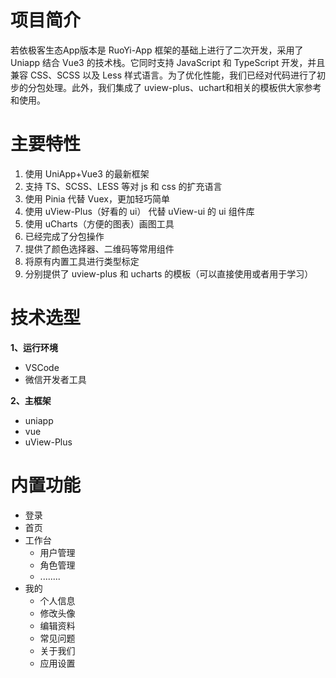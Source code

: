 # 项目简介

若依极客生态App版本是 RuoYi-App 框架的基础上进行了二次开发，采用了 Uniapp 结合 Vue3 的技术栈。它同时支持 JavaScript 和 TypeScript 开发，并且兼容 CSS、SCSS 以及 Less 样式语言。为了优化性能，我们已经对代码进行了初步的分包处理。此外，我们集成了 uview-plus、uchart和相关的模板供大家参考和使用。

# 主要特性

1. 使用 UniApp+Vue3 的最新框架
2. 支持 TS、SCSS、LESS 等对 js 和 css 的扩充语言
3. 使用 Pinia 代替 Vuex，更加轻巧简单
4. 使用 uView-Plus（好看的 ui） 代替 uView-ui 的 ui 组件库
5. 使用 uCharts（方便的图表）画图工具
6. 已经完成了分包操作
7. 提供了颜色选择器、二维码等常用组件
8. 将原有内置工具进行类型标定
9. 分别提供了 uview-plus 和 ucharts 的模板（可以直接使用或者用于学习）

# 技术选型

**1、运行环境**

* VSCode
* 微信开发者工具

**2、主框架**

* uniapp
* vue
* uView-Plus

# 内置功能

* 登录
* 首页
* 工作台
  * 用户管理
  * 角色管理
  * ........
* 我的
  * 个人信息
  * 修改头像
  * 编辑资料
  * 常见问题
  * 关于我们
  * 应用设置
